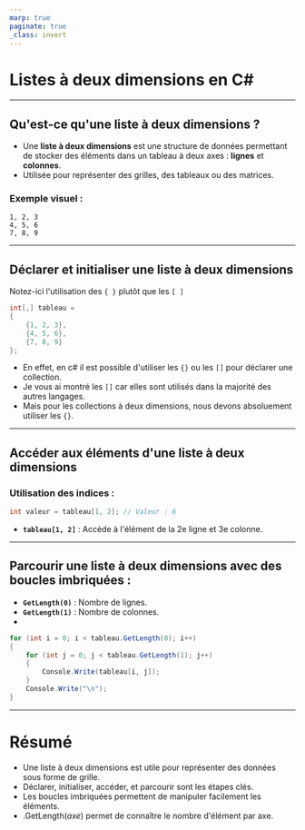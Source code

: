 ```yaml
---
marp: true
paginate: true
_class: invert
---
```


# Listes à deux dimensions en C#

---

## Qu'est-ce qu'une liste à deux dimensions ?

- Une **liste à deux dimensions** est une structure de données permettant de stocker des éléments dans un tableau à deux axes : **lignes** et **colonnes**.
- Utilisée pour représenter des grilles, des tableaux ou des matrices.

### Exemple visuel :

```
1, 2, 3
4, 5, 6
7, 8, 9
```

---

## Déclarer et initialiser une liste à deux dimensions
Notez-ici l'utilisation des `{ }` plutôt que les `[ ]`
```c#
int[,] tableau = 
{
    {1, 2, 3},
    {4, 5, 6},
    {7, 8, 9}
};
```
- En effet, en c# il est possible d'utiliser les `{}` ou les `[]` pour déclarer une collection.
- Je vous ai montré les `[]` car elles sont utilisés dans la majorité des autres langages.
- Mais pour les collections à deux dimensions, nous devons absoluement utiliser les `{}`.
---

## Accéder aux éléments d'une liste à deux dimensions

### Utilisation des indices :

```c#
int valeur = tableau[1, 2]; // Valeur : 6
```

- **`tableau[1, 2]`** : Accède à l'élément de la 2e ligne et 3e colonne.

---

## Parcourir une liste à deux dimensions avec des boucles imbriquées :
- **`GetLength(0)`** : Nombre de lignes.
- **`GetLength(1)`** : Nombre de colonnes.
- 
```c#
for (int i = 0; i < tableau.GetLength(0); i++)
{
    for (int j = 0; j < tableau.GetLength(1); j++)
    {
        Console.Write(tableau[i, j]);
    }
    Console.Write("\n");
}
```


---

# Résumé

- Une liste à deux dimensions est utile pour représenter des données sous forme de grille.
- Déclarer, initialiser, accéder, et parcourir sont les étapes clés.
- Les boucles imbriquées permettent de manipuler facilement les éléments.
- .GetLength(*axe*) permet de connaître le nombre d'élément par axe.